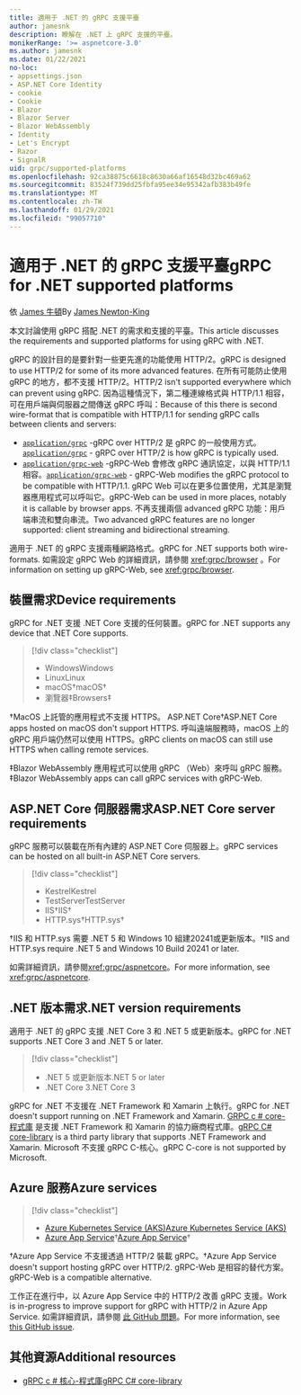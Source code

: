 ```yaml
---
title: 適用于 .NET 的 gRPC 支援平臺
author: jamesnk
description: 瞭解在 .NET 上 gRPC 支援的平臺。
monikerRange: '>= aspnetcore-3.0'
ms.author: jamesnk
ms.date: 01/22/2021
no-loc:
- appsettings.json
- ASP.NET Core Identity
- cookie
- Cookie
- Blazor
- Blazor Server
- Blazor WebAssembly
- Identity
- Let's Encrypt
- Razor
- SignalR
uid: grpc/supported-platforms
ms.openlocfilehash: 92ca38875c6618c8630a66af16548d32bc469a62
ms.sourcegitcommit: 83524f739dd25fbfa95ee34e95342afb383b49fe
ms.translationtype: MT
ms.contentlocale: zh-TW
ms.lasthandoff: 01/29/2021
ms.locfileid: "99057710"
---
```

# <a name="grpc-for-net-supported-platforms"></a><span data-ttu-id="abbed-103">適用于 .NET 的 gRPC 支援平臺</span><span class="sxs-lookup"><span data-stu-id="abbed-103">gRPC for .NET supported platforms</span></span>

<span data-ttu-id="abbed-104">依 [James 牛頓](https://twitter.com/jamesnk)</span><span class="sxs-lookup"><span data-stu-id="abbed-104">By [James Newton-King](https://twitter.com/jamesnk)</span></span>

<span data-ttu-id="abbed-105">本文討論使用 gRPC 搭配 .NET 的需求和支援的平臺。</span><span class="sxs-lookup"><span data-stu-id="abbed-105">This article discusses the requirements and supported platforms for using gRPC with .NET.</span></span>

<span data-ttu-id="abbed-106">gRPC 的設計目的是要針對一些更先進的功能使用 HTTP/2。</span><span class="sxs-lookup"><span data-stu-id="abbed-106">gRPC is designed to use HTTP/2 for some of its more advanced features.</span></span> <span data-ttu-id="abbed-107">在所有可能防止使用 gRPC 的地方，都不支援 HTTP/2。</span><span class="sxs-lookup"><span data-stu-id="abbed-107">HTTP/2 isn't supported everywhere which can prevent using gRPC.</span></span> <span data-ttu-id="abbed-108">因為這種情況下，第二種連線格式與 HTTP/1.1 相容，可在用戶端與伺服器之間傳送 gRPC 呼叫：</span><span class="sxs-lookup"><span data-stu-id="abbed-108">Because of this there is second wire-format that is compatible with HTTP/1.1 for sending gRPC calls between clients and servers:</span></span>

* <span data-ttu-id="abbed-109">[`application/grpc`](https://github.com/grpc/grpc/blob/master/doc/PROTOCOL-HTTP2.md) -gRPC over HTTP/2 是 gRPC 的一般使用方式。</span><span class="sxs-lookup"><span data-stu-id="abbed-109">[`application/grpc`](https://github.com/grpc/grpc/blob/master/doc/PROTOCOL-HTTP2.md) - gRPC over HTTP/2 is how gRPC is typically used.</span></span>
* <span data-ttu-id="abbed-110">[`application/grpc-web`](https://github.com/grpc/grpc/blob/master/doc/PROTOCOL-WEB.md) -gRPC-Web 會修改 gRPC 通訊協定，以與 HTTP/1.1 相容。</span><span class="sxs-lookup"><span data-stu-id="abbed-110">[`application/grpc-web`](https://github.com/grpc/grpc/blob/master/doc/PROTOCOL-WEB.md) - gRPC-Web modifies the gRPC protocol to be compatible with HTTP/1.1.</span></span> <span data-ttu-id="abbed-111">gRPC Web 可以在更多位置使用，尤其是瀏覽器應用程式可以呼叫它。</span><span class="sxs-lookup"><span data-stu-id="abbed-111">gRPC-Web can be used in more places, notably it is callable by browser apps.</span></span> <span data-ttu-id="abbed-112">不再支援兩個 advanced gRPC 功能：用戶端串流和雙向串流。</span><span class="sxs-lookup"><span data-stu-id="abbed-112">Two advanced gRPC features are no longer supported: client streaming and bidirectional streaming.</span></span>

<span data-ttu-id="abbed-113">適用于 .NET 的 gRPC 支援兩種網路格式。</span><span class="sxs-lookup"><span data-stu-id="abbed-113">gRPC for .NET supports both wire-formats.</span></span> <span data-ttu-id="abbed-114">如需設定 gRPC Web 的詳細資訊，請參閱 <xref:grpc/browser> 。</span><span class="sxs-lookup"><span data-stu-id="abbed-114">For information on setting up gRPC-Web, see <xref:grpc/browser>.</span></span>

## <a name="device-requirements"></a><span data-ttu-id="abbed-115">裝置需求</span><span class="sxs-lookup"><span data-stu-id="abbed-115">Device requirements</span></span>

<span data-ttu-id="abbed-116">gRPC for .NET 支援 .NET Core 支援的任何裝置。</span><span class="sxs-lookup"><span data-stu-id="abbed-116">gRPC for .NET supports any device that .NET Core supports.</span></span>

> [!div class="checklist"]
>
> * <span data-ttu-id="abbed-117">Windows</span><span class="sxs-lookup"><span data-stu-id="abbed-117">Windows</span></span>
> * <span data-ttu-id="abbed-118">Linux</span><span class="sxs-lookup"><span data-stu-id="abbed-118">Linux</span></span>
> * <span data-ttu-id="abbed-119">macOS&dagger;</span><span class="sxs-lookup"><span data-stu-id="abbed-119">macOS&dagger;</span></span>
> * <span data-ttu-id="abbed-120">瀏覽器&Dagger;</span><span class="sxs-lookup"><span data-stu-id="abbed-120">Browsers&Dagger;</span></span>

<span data-ttu-id="abbed-121">&dagger;MacOS 上託管的應用程式不支援 HTTPS。 ASP.NET Core</span><span class="sxs-lookup"><span data-stu-id="abbed-121">&dagger;ASP.NET Core apps hosted on macOS don't support HTTPS.</span></span> <span data-ttu-id="abbed-122">呼叫遠端服務時，macOS 上的 gRPC 用戶端仍然可以使用 HTTPS。</span><span class="sxs-lookup"><span data-stu-id="abbed-122">gRPC clients on macOS can still use HTTPS when calling remote services.</span></span>

<span data-ttu-id="abbed-123">&Dagger;Blazor WebAssembly 應用程式可以使用 gRPC （Web）來呼叫 gRPC 服務。</span><span class="sxs-lookup"><span data-stu-id="abbed-123">&Dagger;Blazor WebAssembly apps can call gRPC services with gRPC-Web.</span></span>

## <a name="aspnet-core-server-requirements"></a><span data-ttu-id="abbed-124">ASP.NET Core 伺服器需求</span><span class="sxs-lookup"><span data-stu-id="abbed-124">ASP.NET Core server requirements</span></span>

<span data-ttu-id="abbed-125">gRPC 服務可以裝載在所有內建的 ASP.NET Core 伺服器上。</span><span class="sxs-lookup"><span data-stu-id="abbed-125">gRPC services can be hosted on all built-in ASP.NET Core servers.</span></span>

> [!div class="checklist"]
>
> * <span data-ttu-id="abbed-126">Kestrel</span><span class="sxs-lookup"><span data-stu-id="abbed-126">Kestrel</span></span>
> * <span data-ttu-id="abbed-127">TestServer</span><span class="sxs-lookup"><span data-stu-id="abbed-127">TestServer</span></span>
> * <span data-ttu-id="abbed-128">IIS&dagger;</span><span class="sxs-lookup"><span data-stu-id="abbed-128">IIS&dagger;</span></span>
> * <span data-ttu-id="abbed-129">HTTP.sys&dagger;</span><span class="sxs-lookup"><span data-stu-id="abbed-129">HTTP.sys&dagger;</span></span>

<span data-ttu-id="abbed-130">&dagger;IIS 和 HTTP.sys 需要 .NET 5 和 Windows 10 組建20241或更新版本。</span><span class="sxs-lookup"><span data-stu-id="abbed-130">&dagger;IIS and HTTP.sys require .NET 5 and Windows 10 Build 20241 or later.</span></span>

<span data-ttu-id="abbed-131">如需詳細資訊，請參閱<xref:grpc/aspnetcore>。</span><span class="sxs-lookup"><span data-stu-id="abbed-131">For more information, see <xref:grpc/aspnetcore>.</span></span>

## <a name="net-version-requirements"></a><span data-ttu-id="abbed-132">.NET 版本需求</span><span class="sxs-lookup"><span data-stu-id="abbed-132">.NET version requirements</span></span>

<span data-ttu-id="abbed-133">適用于 .NET 的 gRPC 支援 .NET Core 3 和 .NET 5 或更新版本。</span><span class="sxs-lookup"><span data-stu-id="abbed-133">gRPC for .NET supports .NET Core 3 and .NET 5 or later.</span></span>

> [!div class="checklist"]
>
> * <span data-ttu-id="abbed-134">.NET 5 或更新版本</span><span class="sxs-lookup"><span data-stu-id="abbed-134">.NET 5 or later</span></span>
> * <span data-ttu-id="abbed-135">.NET Core 3</span><span class="sxs-lookup"><span data-stu-id="abbed-135">.NET Core 3</span></span>

<span data-ttu-id="abbed-136">gRPC for .NET 不支援在 .NET Framework 和 Xamarin 上執行。</span><span class="sxs-lookup"><span data-stu-id="abbed-136">gRPC for .NET doesn't support running on .NET Framework and Xamarin.</span></span> <span data-ttu-id="abbed-137">[GRPC c # core-程式庫](https://grpc.io/docs/languages/csharp/quickstart/) 是支援 .NET Framework 和 Xamarin 的協力廠商程式庫。</span><span class="sxs-lookup"><span data-stu-id="abbed-137">[gRPC C# core-library](https://grpc.io/docs/languages/csharp/quickstart/) is a third party library that supports .NET Framework and Xamarin.</span></span> <span data-ttu-id="abbed-138">Microsoft 不支援 gRPC C-核心。</span><span class="sxs-lookup"><span data-stu-id="abbed-138">gRPC C-core is not supported by Microsoft.</span></span>

## <a name="azure-services"></a><span data-ttu-id="abbed-139">Azure 服務</span><span class="sxs-lookup"><span data-stu-id="abbed-139">Azure services</span></span>

> [!div class="checklist"]
>
> * [<span data-ttu-id="abbed-140">Azure Kubernetes Service (AKS)</span><span class="sxs-lookup"><span data-stu-id="abbed-140">Azure Kubernetes Service (AKS)</span></span>](https://azure.microsoft.com/services/kubernetes-service/)
> * <span data-ttu-id="abbed-141">[Azure App Service](https://azure.microsoft.com/services/app-service/)&dagger;</span><span class="sxs-lookup"><span data-stu-id="abbed-141">[Azure App Service](https://azure.microsoft.com/services/app-service/)&dagger;</span></span>

<span data-ttu-id="abbed-142">&dagger;Azure App Service 不支援透過 HTTP/2 裝載 gRPC。</span><span class="sxs-lookup"><span data-stu-id="abbed-142">&dagger;Azure App Service doesn't support hosting gRPC over HTTP/2.</span></span> <span data-ttu-id="abbed-143">gRPC-Web 是相容的替代方案。</span><span class="sxs-lookup"><span data-stu-id="abbed-143">gRPC-Web is a compatible alternative.</span></span>

<span data-ttu-id="abbed-144">工作正在進行中，以 Azure App Service 中的 HTTP/2 改善 gRPC 支援。</span><span class="sxs-lookup"><span data-stu-id="abbed-144">Work is in-progress to improve support for gRPC with HTTP/2 in Azure App Service.</span></span> <span data-ttu-id="abbed-145">如需詳細資訊，請參閱 [此 GitHub 問題](https://github.com/dotnet/AspNetCore/issues/9020)。</span><span class="sxs-lookup"><span data-stu-id="abbed-145">For more information, see [this GitHub issue](https://github.com/dotnet/AspNetCore/issues/9020).</span></span>

## <a name="additional-resources"></a><span data-ttu-id="abbed-146">其他資源</span><span class="sxs-lookup"><span data-stu-id="abbed-146">Additional resources</span></span>

* [<span data-ttu-id="abbed-147">gRPC c # 核心-程式庫</span><span class="sxs-lookup"><span data-stu-id="abbed-147">gRPC C# core-library</span></span>](https://grpc.io/docs/languages/csharp/quickstart/)
